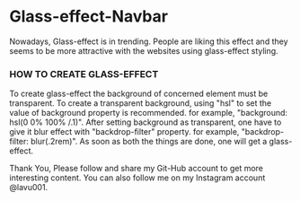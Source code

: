 # Glass-effect-Navbar
Nowadays, Glass-effect is in trending. People are liking this effect and they seems to be more attractive with the websites using glass-effect styling. 

### HOW TO CREATE GLASS-EFFECT ###
To create glass-effect the background of concerned element must be transparent. To create a transparent background, using "hsl" to set the value of background property is recommended. for example, "background: hsl(0 0% 100% /.1)".
After setting background as transparent, one have to give it blur effect with "backdrop-filter" property. for example, "backdrop-filter: blur(.2rem)".
As soon as both the things are done, one will get a glass-effect.

Thank You, Please follow and share my Git-Hub account to get more interesting content.
You can also follow me on my Instagram account @lavu001.

